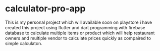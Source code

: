 # calculator-pro-app
This is my personal project which will available soon on playstore
i have created this project using flutter and dart programming with firebase database to calculate multiple items or product which will help restaurant owners and multiple vendor to calculate prices quickly as compaired to simple calculaton.
